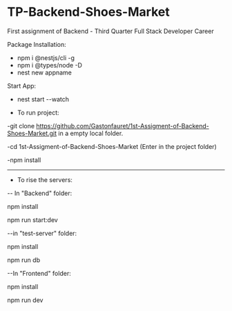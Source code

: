 # TP-Backend-Shoes-Market
First assignment of Backend  - Third Quarter Full Stack Developer Career

Package Installation:

- npm i @nestjs/cli -g
- npm i @types/node -D
- nest new appname

Start App:

- nest start --watch

+ To run project: 

-git clone https://github.com/Gastonfauret/1st-Assigment-of-Backend-Shoes-Market.git in a empty local folder.

-cd 1st-Assigment-of-Backend-Shoes-Market (Enter in the project folder)

-npm install

------------------------------------------------------------------------------------------------------------------------

+ To rise the servers:

-- In "Backend" folder: 

npm install

npm run start:dev

--in "test-server" folder:

npm install

npm run db

--In "Frontend" folder:

npm install

npm run dev

